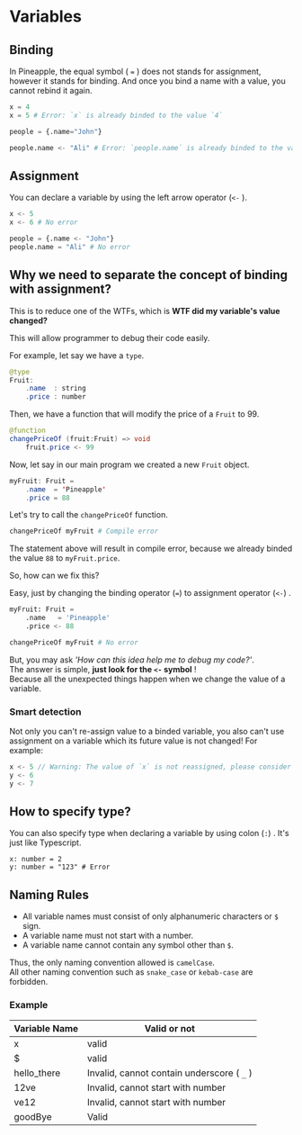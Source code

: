 # Variables
## Binding 
In Pineapple, the equal symbol ( `=` ) does not stands for assignment, however it stands for binding. And once you bind a name with a value, you cannot rebind it again.
```python
x = 4
x = 5 # Error: `x` is already binded to the value `4`

people = {.name="John"}

people.name <- "Ali" # Error: `people.name` is already binded to the value "John"
```
## Assignment
You can declare a variable by using the left arrow operator (`<-` ).
```python
x <- 5
x <- 6 # No error

people = {.name <- "John"}
people.name = "Ali" # No error
```

## Why we need to separate the concept of binding with assignment?
This is to reduce one of the WTFs, which is **WTF did my variable's value changed?**

This will allow programmer to debug their code easily.  

For example, let say we have a `type`.
```java
@type
Fruit:
    .name  : string
    .price : number
```
Then, we have a function that will modify the price of a `Fruit` to 99.
```java
@function
changePriceOf (fruit:Fruit) => void
    fruit.price <- 99
```
Now, let say in our main program we created a new `Fruit` object.
```java
myFruit: Fruit =
    .name  = 'Pineapple'
    .price = 88
```
Let's try to call the `changePriceOf` function.
```python
changePriceOf myFruit # Compile error
```
The statement above will result in compile error, because we already binded the value `88` to `myFruit.price`.  

So, how can we fix this?  

Easy, just by changing the binding operator (`=`) to assignment operator (`<-`) .
```python
myFruit: Fruit =
    .name   = 'Pineapple'
    .price <- 88

changePriceOf myFruit # No error
```
But, you may ask *'How can this idea help me to debug my code?'*.  
The answer is simple,  **just look for the `<-` symbol** !  
Because all the unexpected things happen when we change the value of a variable.

### Smart detection
Not only you can't re-assign value to a binded variable, you also can't use assignment on a variable which its future value is not changed!  For example:  
```Java
x <- 5 // Warning: The value of `x` is not reassigned, please consider changing `<-` to `=`.
y <- 6
y <- 7
```

## How to specify type?
You can also specify type when declaring a variable by using colon (`:`) . It's just like Typescript.
```
x: number = 2
y: number = "123" # Error
```

## Naming Rules
- All variable names must consist of only alphanumeric characters or `$` sign.
- A variable name must not start with a number. 
- A variable name cannot contain any symbol other than `$`.

Thus, the only naming convention allowed is `camelCase`.   
All other naming convention such as `snake_case` or `kebab-case` are forbidden.

### Example

|Variable Name|Valid or not|  
|--|--|  
|x|valid|  
|$|valid|  
|hello_there|Invalid, cannot contain underscore ( `_` ) |  
|12ve|Invalid, cannot start with number
|ve12|Invalid, cannot start with number
|goodBye|Valid
